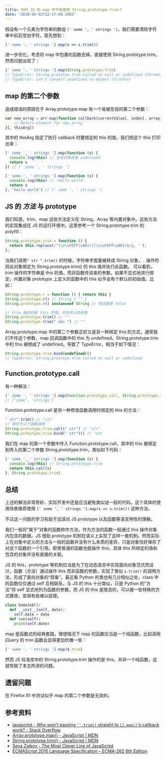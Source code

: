```yaml
---
title: 为何 JS 的 map 中不能使用 String.prototype.trim？
date: "2018-06-02T22:17:00.200Z"
---
```


假设有一个元素为字符串的数组 `[' some ', ' strings ']`，我们需要清除字符串中前后空白字符，首先想到：
```javascript
[' some ', ' strings '].map(s => s.trim())
```
进一步优化，考虑将 map 中包裹的函数去掉，直接使用 String.prototype.trim。然而问题出现了：
```javascript
[' some ', ' strings '].map(String.prototype.trim)
// TypeError: String.prototye.trim called on null or undefined (Chrome)
// TypeError: can't convert undefined to object (Firefox)
```

## map 的第二个参数
造成错误的原因在于 Array.prototype.map 有一个易被忽视的第二个参数：
```javascript
var new_array = arr.map(function callback(currentValue[, index[, array]]) {
    // Return element for new_array
}[, thisArg])
```
其中的 thisArg 指定了执行 callback 时要绑定的 this 的值，我们把这个 this 打印出来：
```javascript
[' some ', ' strings '].map(function (s) {
  console.log(this) // 全局对象或者 undefined
  return s
}) // [' some ', ' strings ']

[' some ', ' strings '].map(function (s) {
  console.log(this) // 'hello world'
  return s
}, 'hello world') // [' some ', ' strings ']
```

## JS 的 *方法* 与 prototype
我们知道，trim、map 这些方法定义在 String，Array 等内置对象中。这些方法的实现集成在 JS 的运行环境中。这里参考一个 String.prototype.trim 的 polyfill：
```javascript
String.prototype.trim = function () {
  return this.replace(/^[\s\uFEFF\xA0]+|[\s\uFEFF\xA0]+$/g, '');
};
```
当我们调用`" str ".trim()` 的时候，字符串字面量被转成 String 对象，`.` 操作符将此对象绑定为 String.prototype.trim() 的 this 值并执行此函数。
可以看到，trim 操作的字符串是 this 的值，而非函数传进来的参数。如果不显式地进行绑定，内置对象 prototype 上定义的函数中的 this 似乎会有个默认的初始值。比如：
```javascript
String.prototype.r = function () { return this }
String.prototype.r() // String { "" }
String.prototype.r() instanceof String // 但这里是 false

// trim 操作的是 this 的值，并非传入的参数
String.prototype.trim() // ""
String.prototype.trim(" abc ") // ""
```
Array.prototype.map 中的第二个参数正好又是另一种绑定 this 的方式，通常我们不传这个参数，map 回调函数中的 this 为 undefined。String.prototype.trim 中的 this 被绑成了 undefined，导致了 TypeError，相当于如下情况：
```javascript
String.prototype.trim.bind(undefined)()
// TypeError: String.prototye.trim called on null or undefined
```

## Function.prototype.call
有一种解法：
```javascript
[' some ', ' strings '].map(Function.prototype.call, String.prototype.trim)
// ['some', 'strings']
```
Function.prototype.call 是另一种修改函数调用时绑定的 this 的方法：
```javascript
" str".trim() // "str"
// 等价于以下函数调用
String.prototype.trim.call(" str") // "str"
String.prototype.trim.bind(" str")() // "str
```
我们在 map 的第一个参数中传入 Function.prototype.call，其中的 this 被绑定到传入的第二个参数 String.prototype.trim，类似如下代码：
```javascript
[' some ', ' strings '].map(function (s) {
  console.log(this) // String.prototype.trim
  return this.call(s)
}, String.prototype.trim)
```

## 总结
上述的解法非常奇妙，实际开发中还是应当避免类似谜一般的代码。这个具体的使用场景推荐使用 `[' some ', ' strings '].map(s => s.trim())` 这种方法。

不过这一问题的学习有助于加深对 JS prototype 以及函数等语言特性的理解。

我们一般将“属于”对象的函数称作方法。作为方法的函数一般通过 this 操作对象内包含的数据。JS 借助 prototype 机制在语义上实现了这样一套机制。然而实际上在对象中定义的方法与一般的函数并没有什么本质的差异，只是对象恰好保存了对这个函数的一个引用。即使普通的函数也能操作 this，具体 this 所绑定的值和包含的对象并没有直接的关联。

JS 的 this，prototype 等机制应当是为了在动态语言中实现面向对象范式而设计。函数（方法）通过操作 this 而非函数的参数，实现了类似 `s.trim()` 的调用方法，形成了面向对象的“假象”。最近看 Python 的类也有几分相似之处，class 中的函数仅仅通过 self 互相联系，与 JS 的 this 十分类似，只是 Python 的“方法”将 self 显式地列为函数的参数，而 JS 的 this 是隐含的，可以被一些特殊的方式篡改，变得有些难以捉摸。
```python
class SomeJob():
  def __init__(self, date):
    self.date = date
  def run(self):
    print(self.date)
```

map 是函数式的经典套路。理想情况下 map 的函数应当是一个纯函数，比如调用 jQuery 的 trim 函数会显得更加优雅一些：
```javascript
[' some ', ' strings '].map($.trim)
```
然而 JS 标准库中的 String.prototype.trim 操作的是 this，并非一个纯函数，这就导致了本文所讲的问题。

## 遗留问题
在 Firefox 61 中测试似乎 map 的第二个参数是无效的。


## 参考资料
* [javascript - Why won't passing `''.trim()` straight to `[].map()`'s callback work? - Stack Overflow](https://stackoverflow.com/questions/9304007/why-wont-passing-trim-straight-to-maps-callback-work)
* [Array.prototype.map() - JavaScript | MDN](https://developer.mozilla.org/en-US/docs/Web/JavaScript/Reference/Global_Objects/Array/map)
* [String.prototype.trim() - JavaScript | MDN](https://developer.mozilla.org/en-US/docs/Web/JavaScript/Reference/Global_Objects/String/trim)
* [Seva Zaikov - The Most Clever Line of JavaScript](https://blog.bloomca.me/2017/11/08/the-most-clever-line-of-javascript.html)
* [ECMAScript 2015 Language Specification – ECMA-262 6th Edition](https://www.ecma-international.org/ecma-262/6.0/)